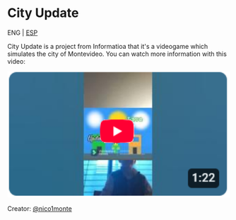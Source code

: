# City Update

ENG | [ESP](https://github.com/nico1monte/city_update/blob/main/README.es_ES.md)

City Update is a project from Informatioa that it's a videogame which simulates the city of Montevideo. You can watch more information with this video:

<p align="center">
  <a href="https://youtube.com/shorts/-fL3rMuZjq0"><img alt="Short with City Update presentation" src="./readme_pictures/youtube&short_city_update.png" width="600px"></a>
</p>

Creator: [@nico1monte](https://github.com/nico1monte)
